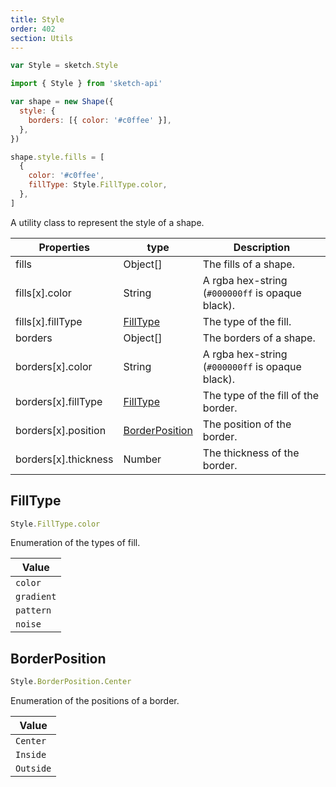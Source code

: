 ```yaml
---
title: Style
order: 402
section: Utils
---
```


```javascript
var Style = sketch.Style
```

```javascript
import { Style } from 'sketch-api'
```

```javascript
var shape = new Shape({
  style: {
    borders: [{ color: '#c0ffee' }],
  },
})

shape.style.fills = [
  {
    color: '#c0ffee',
    fillType: Style.FillType.color,
  },
]
```

A utility class to represent the style of a shape.

| Properties           | type                              | Description                                      |
| -------------------- | --------------------------------- | ------------------------------------------------ |
| fills                | Object[]                          | The fills of a shape.                            |
| fills[x].color       | String                            | A rgba hex-string (`#000000ff` is opaque black). |
| fills[x].fillType    | [FillType](#filltype)             | The type of the fill.                            |
| borders              | Object[]                          | The borders of a shape.                          |
| borders[x].color     | String                            | A rgba hex-string (`#000000ff` is opaque black). |
| borders[x].fillType  | [FillType](#filltype)             | The type of the fill of the border.              |
| borders[x].position  | [BorderPosition](#borderposition) | The position of the border.                      |
| borders[x].thickness | Number                            | The thickness of the border.                     |

## FillType

```javascript
Style.FillType.color
```

Enumeration of the types of fill.

| Value      |
| ---------- |
| `color`    |
| `gradient` |
| `pattern`  |
| `noise`    |

## BorderPosition

```javascript
Style.BorderPosition.Center
```

Enumeration of the positions of a border.

| Value     |
| --------- |
| `Center`  |
| `Inside`  |
| `Outside` |
